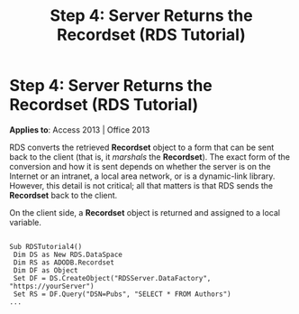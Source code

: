 ﻿---
title: 'Step 4: Server Returns the Recordset (RDS Tutorial)'
TOCTitle: 'Step 4: Server Returns the Recordset (RDS Tutorial)'
ms:assetid: 4503151d-de8b-98d1-1aa8-11f1b6e6b55c
ms:mtpsurl: https://msdn.microsoft.com/library/JJ249209(v=office.15)
ms:contentKeyID: 48544542
ms.date: 09/18/2015
mtps_version: v=office.15
---

# Step 4: Server Returns the Recordset (RDS Tutorial)


**Applies to**: Access 2013 | Office 2013

RDS converts the retrieved **Recordset** object to a form that can be sent back to the client (that is, it *marshals* the **Recordset**). The exact form of the conversion and how it is sent depends on whether the server is on the Internet or an intranet, a local area network, or is a dynamic-link library. However, this detail is not critical; all that matters is that RDS sends the **Recordset** back to the client.

On the client side, a **Recordset** object is returned and assigned to a local variable.

``` 
 
Sub RDSTutorial4() 
 Dim DS as New RDS.DataSpace 
 Dim RS as ADODB.Recordset 
 Dim DF as Object 
 Set DF = DS.CreateObject("RDSServer.DataFactory", "https://yourServer") 
 Set RS = DF.Query("DSN=Pubs", "SELECT * FROM Authors") 
... 
```

